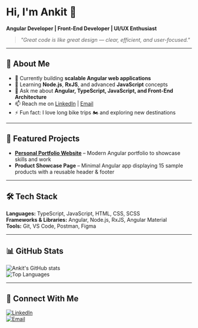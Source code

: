 # Hi, I'm Ankit 👋  
**Angular Developer | Front-End Developer | UI/UX Enthusiast**  

> *"Great code is like great design — clear, efficient, and user-focused."*  

---

## 🌟 About Me
- 🔭 Currently building **scalable Angular web applications**  
- 🌱 Learning **Node.js**, **RxJS**, and advanced **JavaScript** concepts  
- 💬 Ask me about **Angular, TypeScript, JavaScript, and Front-End Architecture**  
- 📫 Reach me on [LinkedIn](https://www.linkedin.com/in/ankit-ninave) | [Email](mailto:your@email.com)  
- ⚡ Fun fact: I love long bike trips 🏍️ and exploring new destinations  

---

## 🚀 Featured Projects
- **[Personal Portfolio Website](https://ankit-ninave.github.io)** – Modern Angular portfolio to showcase skills and work  
- **Product Showcase Page** – Minimal Angular app displaying 15 sample products with a reusable header & footer  

---

## 🛠 Tech Stack
**Languages:** TypeScript, JavaScript, HTML, CSS, SCSS  
**Frameworks & Libraries:** Angular, Node.js, RxJS, Angular Material  
**Tools:** Git, VS Code, Postman, Figma  

---

## 📊 GitHub Stats
![Ankit's GitHub stats](https://github-readme-stats.vercel.app/api?username=ankit-ninave&show_icons=true&theme=radical)  
![Top Languages](https://github-readme-stats.vercel.app/api/top-langs/?username=ankit-ninave&layout=compact&theme=radical)  

---

## 🤝 Connect With Me
[![LinkedIn](https://img.shields.io/badge/LinkedIn-0A66C2?style=for-the-badge&logo=linkedin&logoColor=white)](https://www.linkedin.com/in/ankit-ninave)  
[![Email](https://img.shields.io/badge/Email-D14836?style=for-the-badge&logo=gmail&logoColor=white)](mailto:your@email.com)  

